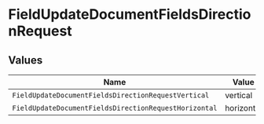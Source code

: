 # FieldUpdateDocumentFieldsDirectionRequest


## Values

| Name                                                  | Value                                                 |
| ----------------------------------------------------- | ----------------------------------------------------- |
| `FieldUpdateDocumentFieldsDirectionRequestVertical`   | vertical                                              |
| `FieldUpdateDocumentFieldsDirectionRequestHorizontal` | horizontal                                            |